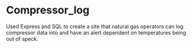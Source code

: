 # Compressor_log
Used Express and SQL to create a site that natural gas operators can log compressor data into and have an alert dependent on temperatures being out of speck.

